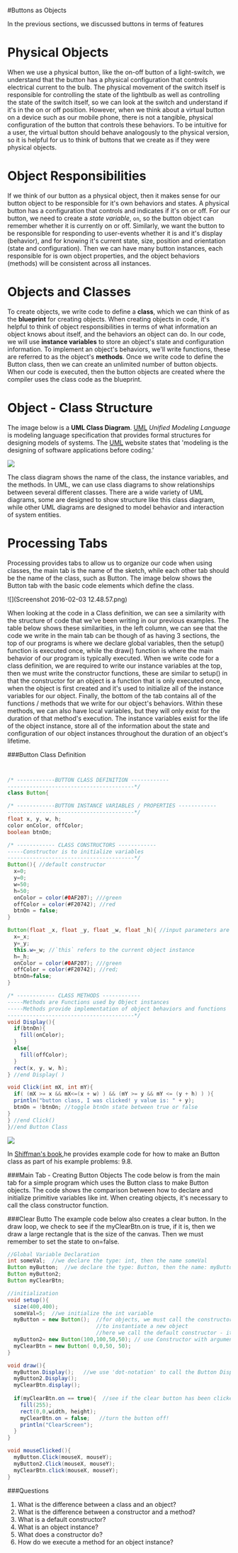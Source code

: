 #Buttons as Objects

In the previous sections, we discussed buttons in terms of features 

Physical Objects
================

When we use a physical button, like the on-off button of a light-switch, we understand that the button has a physical configuration that controls electrical current to the bulb. The physical movement of the switch itself is responsible for controlling the state of the lightbulb as well as controlling the state of the switch itself, so we can look at the switch and understand if it's in the on or off position. However, when we think about a virtual button on a device such as our mobile phone, there is not a tangible, physical configuration of the button that controls these behaviors. To be intuitive for a user, the virtual button should behave analogously to the physical version, so it is helpful for us to think of buttons that we create as if they were physical objects.

Object Responsibilities
=======================

If we think of our button as a physical object, then it makes sense for our button object to be responsible for it's own behaviors and states. A physical button has a configuration that controls and indicates if it's on or off. For our button, we need to create a *state variable*, `on`, so the button object can remember whether it is currently on or off. Similarly, we want the button to be responsible for responding to user-events whether it is and it's display (behavior), and for knowing it's current state, size, position and orientation (state and configuration). Then we can have many button instances, each responsible for is own object properties, and the object behaviors (methods) will be consistent across all instances.

Objects and Classes
===================

To create objects, we write code to define a **class**, which we can think of as the **blueprint** for creating objects. When creating objects in code, it's helpful to think of object responsibilities in terms of what information an object knows about itself, and the behaviors an object can do. In our code, we will use **instance variables** to store an object's state and configuration information. To implement an object's behaviors, we'll write functions, these are referred to as the object's **methods**. Once we write code to define the Button class, then we can create an unlimited number of button objects. When our code is executed, then the button objects are created where the compiler uses the class code as the blueprint.

Object - Class Structure
========================

The image below is a **UML Class Diagram**. [UML](http://www.omg.org/gettingstarted/what_is_uml.htm) *Unified Modeling Language* is modeling language specification that provides formal structures for designing models of systems. The [UML](http://www.omg.org/gettingstarted/what_is_uml.htm) website states that 'modeling is the designing of software applications before coding.'

![](buttonClass.png)

The class diagram shows the name of the class, the instance variables, and the methods. In UML, we can use class diagrams to show relationships between several different classes. There are a wide variety of UML diagrams, some are designed to show structure like this class diagram, while other UML diagrams are designed to model behavior and interaction of system entities.

Processing Tabs
===============

Processing provides tabs to allow us to organize our code when using classes, the main tab is the name of the sketch, while each other tab should be the name of the class, such as Button. The image below shows the Button tab with the basic code elements which define the class.

![](Screenshot 2016-02-03 12.48.57.png)

When looking at the code in a Class definition, we can see a similarity with the structure of code that we've been writing in our previous examples. The table below shows these similarities, in the left column, we can see that the code we write in the main tab can be though of as having 3 sections, the top of our programs is where we declare global variables, then the setup() function is executed once, while the draw() function is where the main behavior of our program is typically executed. When we write code for a class definition, we are required to write our instance variables at the top, then we must write the constructor functions, these are similar to setup() in that the constructor for an object is a function that is only executed once, when the object is first created and it's used to initialize all of the instance variables for our object. Finally, the bottom of the tab contains all of the functions / methods that we write for our object's behaviors. Within these methods, we can also have local variables, but they will only exist for the duration of that method's execution. The instance variables exist for the life of the object instance, store all of the information about the state and configuration of our object instances throughout the duration of an object's lifetime.


###Button Class Definition


```java


/* ------------BUTTON CLASS DEFINITION ------------
----------------------------------------*/
class Button{

/* ------------BUTTON INSTANCE VARIABLES / PROPERTIES ------------
----------------------------------------*/
float x, y, w, h;
color onColor, offColor;
boolean btnOn;

/* ------------ CLASS CONSTRUCTORS ------------
-----Constructor is to initialize variables
----------------------------------------*/
Button(){ //default constructor
  x=0;
  y=0;
  w=50;
  h=50;
  onColor = color(#0AF207); ///green
  offColor = color(#F20742); //red
  btnOn = false;
}

Button(float _x, float _y, float _w, float _h){ //input parameters are used to initialize instance variable values
  x=_x;
  y=_y;
  this.w=_w; //`this` refers to the current object instance
  h=_h;
  onColor = color(#0AF207); ///green
  offColor = color(#F20742); //red;
  btnOn=false;
}

/* ------------ CLASS METHODS ------------
-----Methods are Functions used by Object instances
-----Methods provide implementation of object behaviors and functions
----------------------------------------*/
void Display(){
  if(btnOn){
    fill(onColor);
  }
  else{
    fill(offColor);
  }
  rect(x, y, w, h);
} //end Display( )

void Click(int mX, int mY){
  if( (mX >= x && mX<=(x + w) ) && (mY >= y && mY <= (y + h) ) ){
  println("button class, I was clicked! y value is: " + y); 
  btnOn = !btnOn; //toggle btnOn state between true or false
}
} //end Click()
}//end Button Class

```


![](MainVsClass.png)

In [Shiffman's book](http://learningprocessing.org),he provides example code for how to make an Button class as part of his example problems: 9.8.  

###Main Tab - Creating Button Objects
The code below is from the main tab for a simple program which uses the Button class to make Button objects.  The code shows the comparison between how to declare and initialize primitive variables like int.  When creating objects, it's necessary to call the class constructor function. 

###Clear Butto
The example code below also creates a clear button.  In the draw loop, we check to see if the myClearBtn.on is true, if it is, then we draw a large rectangle that is the size of the canvas.  Then we must remember to set the state to on=false.

```java
//Global Variable Declaration
int someVal;  //we declare the type: int, then the name someVal
Button myButton;  //we declare the type: Button, then the name: myButton
Button myButton2;
Button myClearBtn;

//initialization
void setup(){
  size(400,400);
  someVal=5;  //we initialize the int variable
  myButton = new Button();  //for objects, we must call the constructor method
                            //to instantiate a new object
                            //here we call the default constructor - it takes no input arguments
  myButton2= new Button(100,100,50,50); // use Constructor with arguments
  myClearBtn = new Button( 0,0,50, 50);
}                            

void draw(){
  myButton.Display();   //we use 'dot-notation' to call the Button Display() method
  myButton2.Display();
  myClearBtn.display();
  
  if(myClearBtn.on == true){  //see if the clear button has been clicked
    fill(255);
    rect(0,0,width, height);
    myClearBtn.on = false;   //turn the button off!
    println("ClearScreen");
  }
}

void mouseClicked(){
  myButton.Click(mouseX, mouseY); 
  myButton2.Click(mouseX, mouseY);
  myClearBtn.click(mouseX, mouseY);
}

```

###Questions

1.  What is the difference between a class and an object?
2.  What is the difference between a constructor and a method?
3.  What is a default constructor?
4.  What is an object instance?
5.  What does a constructor do?
6.  How do we execute a method for an object instance?